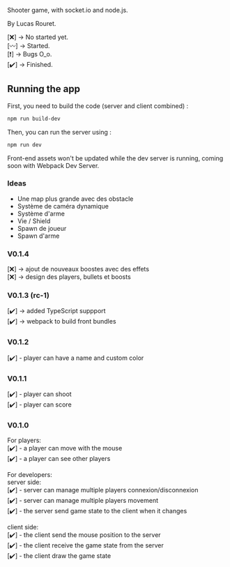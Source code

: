 Shooter game, with socket.io and node.js.

By Lucas Rouret.

[❌] -> No started yet.<br>
[〰️] -> Started.<br>
[❗] -> Bugs O_o.<br>
[✔️] -> Finished.<br>

## Running the app

First, you need to build the code (server and client combined) :

```bash
npm run build-dev
```

Then, you can run the server using : 
```bash
npm run dev
```

Front-end assets won't be updated while the dev server is running, coming soon with Webpack Dev Server.

### Ideas

- Une map plus grande avec des obstacle
- Système de caméra dynamique 
- Système d'arme
- Vie / Shield
- Spawn de joueur 
- Spawn d'arme


### V0.1.4

[❌] -> ajout de nouveaux boostes avec des effets <br>
[❌] -> design des players, bullets et boosts <br>

### V0.1.3 (rc-1)

[✔️] -> added TypeScript suppport <br>
[✔️] -> webpack to build front bundles <br>

### V0.1.2

[✔️] - player can have a name and custom color<br>

### V0.1.1

[✔️] - player can shoot<br>
[✔️] - player can score<br>

### V0.1.0

For players:<br>
[✔️] - a player can move with the mouse<br>
[✔️] - a player can see other players<br>

For developers:<br>
server side:<br>
[✔️] - server can manage multiple players connexion/disconnexion <br>
[✔️] - server can manage multiple players movement<br>
[✔️] - the server send game state to the client when it changes <br>

client side:<br>
[✔️] - the client send the mouse position to the server<br>
[✔️] - the client receive the game state from the server<br>
[✔️] - the client draw the game state<br>
